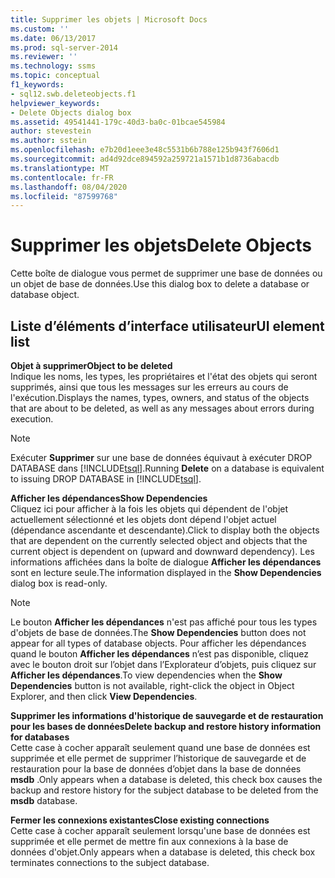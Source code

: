 ```yaml
---
title: Supprimer les objets | Microsoft Docs
ms.custom: ''
ms.date: 06/13/2017
ms.prod: sql-server-2014
ms.reviewer: ''
ms.technology: ssms
ms.topic: conceptual
f1_keywords:
- sql12.swb.deleteobjects.f1
helpviewer_keywords:
- Delete Objects dialog box
ms.assetid: 49541441-179c-40d3-ba0c-01bcae545984
author: stevestein
ms.author: sstein
ms.openlocfilehash: e7b20d1eee3e48c5531b6b788e125b943f7606d1
ms.sourcegitcommit: ad4d92dce894592a259721a1571b1d8736abacdb
ms.translationtype: MT
ms.contentlocale: fr-FR
ms.lasthandoff: 08/04/2020
ms.locfileid: "87599768"
---
```

# <a name="delete-objects"></a><span data-ttu-id="66025-102">Supprimer les objets</span><span class="sxs-lookup"><span data-stu-id="66025-102">Delete Objects</span></span>
  <span data-ttu-id="66025-103">Cette boîte de dialogue vous permet de supprimer une base de données ou un objet de base de données.</span><span class="sxs-lookup"><span data-stu-id="66025-103">Use this dialog box to delete a database or database object.</span></span>  
  
## <a name="ui-element-list"></a><span data-ttu-id="66025-104">Liste d’éléments d’interface utilisateur</span><span class="sxs-lookup"><span data-stu-id="66025-104">UI element list</span></span>  
 <span data-ttu-id="66025-105">**Objet à supprimer**</span><span class="sxs-lookup"><span data-stu-id="66025-105">**Object to be deleted**</span></span>  
 <span data-ttu-id="66025-106">Indique les noms, les types, les propriétaires et l'état des objets qui seront supprimés, ainsi que tous les messages sur les erreurs au cours de l'exécution.</span><span class="sxs-lookup"><span data-stu-id="66025-106">Displays the names, types, owners, and status of the objects that are about to be deleted, as well as any messages about errors during execution.</span></span>  
  
> [!NOTE]  
>  <span data-ttu-id="66025-107">Exécuter **Supprimer** sur une base de données équivaut à exécuter DROP DATABASE dans [!INCLUDE[tsql](../../includes/tsql-md.md)].</span><span class="sxs-lookup"><span data-stu-id="66025-107">Running **Delete** on a database is equivalent to issuing DROP DATABASE in [!INCLUDE[tsql](../../includes/tsql-md.md)].</span></span>  
  
 <span data-ttu-id="66025-108">**Afficher les dépendances**</span><span class="sxs-lookup"><span data-stu-id="66025-108">**Show Dependencies**</span></span>  
 <span data-ttu-id="66025-109">Cliquez ici pour afficher à la fois les objets qui dépendent de l'objet actuellement sélectionné et les objets dont dépend l'objet actuel (dépendance ascendante et descendante).</span><span class="sxs-lookup"><span data-stu-id="66025-109">Click to display both the objects that are dependent on the currently selected object and objects that the current object is dependent on (upward and downward dependency).</span></span> <span data-ttu-id="66025-110">Les informations affichées dans la boîte de dialogue **Afficher les dépendances** sont en lecture seule.</span><span class="sxs-lookup"><span data-stu-id="66025-110">The information displayed in the **Show Dependencies** dialog box is read-only.</span></span>  
  
> [!NOTE]  
>  <span data-ttu-id="66025-111">Le bouton **Afficher les dépendances** n'est pas affiché pour tous les types d'objets de base de données.</span><span class="sxs-lookup"><span data-stu-id="66025-111">The **Show Dependencies** button does not appear for all types of database objects.</span></span> <span data-ttu-id="66025-112">Pour afficher les dépendances quand le bouton **Afficher les dépendances** n’est pas disponible, cliquez avec le bouton droit sur l’objet dans l’Explorateur d’objets, puis cliquez sur **Afficher les dépendances**.</span><span class="sxs-lookup"><span data-stu-id="66025-112">To view dependencies when the **Show Dependencies** button is not available, right-click the object in Object Explorer, and then click **View Dependencies**.</span></span>  
  
 <span data-ttu-id="66025-113">**Supprimer les informations d'historique de sauvegarde et de restauration pour les bases de données**</span><span class="sxs-lookup"><span data-stu-id="66025-113">**Delete backup and restore history information for databases**</span></span>  
 <span data-ttu-id="66025-114">Cette case à cocher apparaît seulement quand une base de données est supprimée et elle permet de supprimer l’historique de sauvegarde et de restauration pour la base de données d’objet dans la base de données **msdb** .</span><span class="sxs-lookup"><span data-stu-id="66025-114">Only appears when a database is deleted, this check box causes the backup and restore history for the subject database to be deleted from the **msdb** database.</span></span>  
  
 <span data-ttu-id="66025-115">**Fermer les connexions existantes**</span><span class="sxs-lookup"><span data-stu-id="66025-115">**Close existing connections**</span></span>  
 <span data-ttu-id="66025-116">Cette case à cocher apparaît seulement lorsqu'une base de données est supprimée et elle permet de mettre fin aux connexions à la base de données d'objet.</span><span class="sxs-lookup"><span data-stu-id="66025-116">Only appears when a database is deleted, this check box terminates connections to the subject database.</span></span>  
  
  
